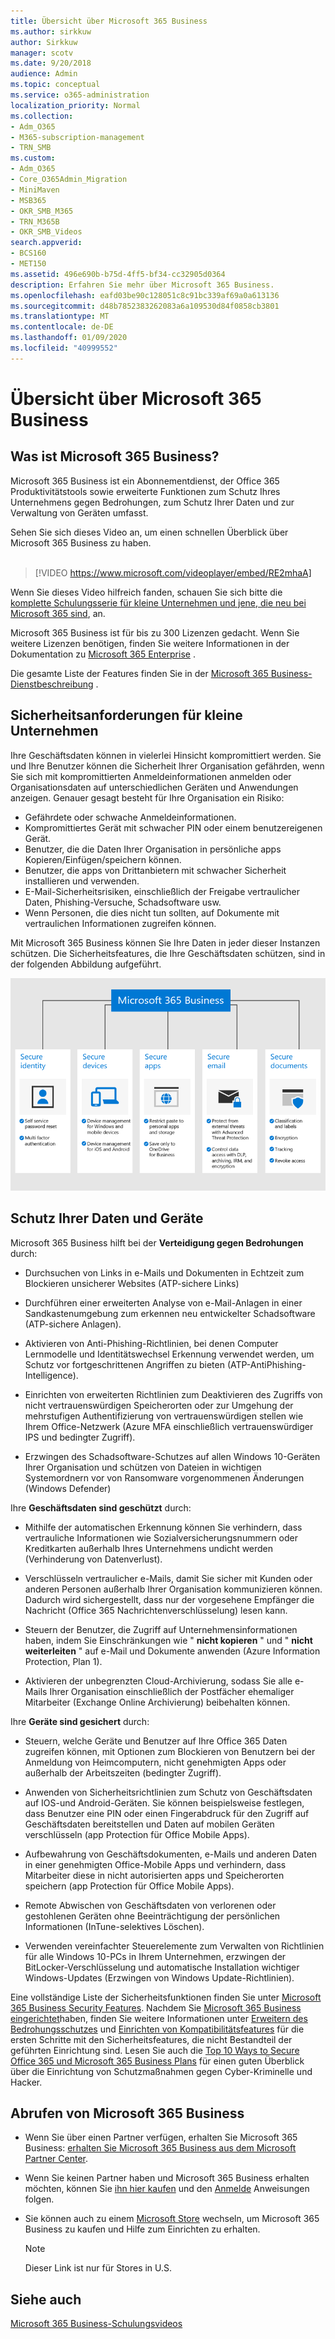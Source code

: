 ```yaml
---
title: Übersicht über Microsoft 365 Business
ms.author: sirkkuw
author: Sirkkuw
manager: scotv
ms.date: 9/20/2018
audience: Admin
ms.topic: conceptual
ms.service: o365-administration
localization_priority: Normal
ms.collection:
- Adm_O365
- M365-subscription-management
- TRN_SMB
ms.custom:
- Adm_O365
- Core_O365Admin_Migration
- MiniMaven
- MSB365
- OKR_SMB_M365
- TRN_M365B
- OKR_SMB_Videos
search.appverid:
- BCS160
- MET150
ms.assetid: 496e690b-b75d-4ff5-bf34-cc32905d0364
description: Erfahren Sie mehr über Microsoft 365 Business.
ms.openlocfilehash: eafd03be90c128051c8c91bc339af69a0a613136
ms.sourcegitcommit: d48b7852383262083a6a109530d84f0858cb3801
ms.translationtype: MT
ms.contentlocale: de-DE
ms.lasthandoff: 01/09/2020
ms.locfileid: "40999552"
---
```

# <a name="overview-of-microsoft-365-business"></a>Übersicht über Microsoft 365 Business

## <a name="what-is-microsoft-365-business"></a>Was ist Microsoft 365 Business?

Microsoft 365 Business ist ein Abonnementdienst, der Office 365 Produktivitätstools sowie erweiterte Funktionen zum Schutz Ihres Unternehmens gegen Bedrohungen, zum Schutz Ihrer Daten und zur Verwaltung von Geräten umfasst.

Sehen Sie sich dieses Video an, um einen schnellen Überblick über Microsoft 365 Business zu haben.<br><br>

> [!VIDEO https://www.microsoft.com/videoplayer/embed/RE2mhaA] 
  
Wenn Sie dieses Video hilfreich fanden, schauen Sie sich bitte die [komplette Schulungsserie für kleine Unternehmen und jene, die neu bei Microsoft 365 sind](https://support.office.com/article/6ab4bbcd-79cf-4000-a0bd-d42ce4d12816), an. 

Microsoft 365 Business ist für bis zu 300 Lizenzen gedacht. Wenn Sie weitere Lizenzen benötigen, finden Sie weitere Informationen in der Dokumentation zu [Microsoft 365 Enterprise](https://go.microsoft.com/fwlink/p/?linkid=860986) .

Die gesamte Liste der Features finden Sie in der [Microsoft 365 Business-Dienstbeschreibung](https://docs.microsoft.com/office365/servicedescriptions/microsoft-365-service-descriptions/microsoft-365-business-service-description) .
  
## <a name="small-business-security-needs"></a>Sicherheitsanforderungen für kleine Unternehmen

Ihre Geschäftsdaten können in vielerlei Hinsicht kompromittiert werden. Sie und Ihre Benutzer können die Sicherheit Ihrer Organisation gefährden, wenn Sie sich mit kompromittierten Anmeldeinformationen anmelden oder Organisationsdaten auf unterschiedlichen Geräten und Anwendungen anzeigen. Genauer gesagt besteht für Ihre Organisation ein Risiko:

- Gefährdete oder schwache Anmeldeinformationen.
- Kompromittiertes Gerät mit schwacher PIN oder einem benutzereigenen Gerät.
- Benutzer, die die Daten Ihrer Organisation in persönliche apps Kopieren/Einfügen/speichern können.
- Benutzer, die apps von Drittanbietern mit schwacher Sicherheit installieren und verwenden.
- E-Mail-Sicherheitsrisiken, einschließlich der Freigabe vertraulicher Daten, Phishing-Versuche, Schadsoftware usw.
- Wenn Personen, die dies nicht tun sollten, auf Dokumente mit vertraulichen Informationen zugreifen können.

Mit Microsoft 365 Business können Sie Ihre Daten in jeder dieser Instanzen schützen. Die Sicherheitsfeatures, die Ihre Geschäftsdaten schützen, sind in der folgenden Abbildung aufgeführt.

![Eine Abbildung, die zeigt, wie M365B Ihr Unternehmen schützt.](media/m365businessvalueadd.png)

## <a name="how-your-data-and-devices-are-protected"></a>Schutz Ihrer Daten und Geräte

Microsoft 365 Business hilft bei der **Verteidigung gegen Bedrohungen** durch:

- Durchsuchen von Links in e-Mails und Dokumenten in Echtzeit zum Blockieren unsicherer Websites (ATP-sichere Links)

- Durchführen einer erweiterten Analyse von e-Mail-Anlagen in einer Sandkastenumgebung zum erkennen neu entwickelter Schadsoftware (ATP-sichere Anlagen). 

- Aktivieren von Anti-Phishing-Richtlinien, bei denen Computer Lernmodelle und Identitätswechsel Erkennung verwendet werden, um Schutz vor fortgeschrittenen Angriffen zu bieten (ATP-AntiPhishing-Intelligence). 

- Einrichten von erweiterten Richtlinien zum Deaktivieren des Zugriffs von nicht vertrauenswürdigen Speicherorten oder zur Umgehung der mehrstufigen Authentifizierung von vertrauenswürdigen stellen wie Ihrem Office-Netzwerk (Azure MFA einschließlich vertrauenswürdiger IPS und bedingter Zugriff). 

- Erzwingen des Schadsoftware-Schutzes auf allen Windows 10-Geräten Ihrer Organisation und schützen von Dateien in wichtigen Systemordnern vor von Ransomware vorgenommenen Änderungen (Windows Defender)

Ihre **Geschäftsdaten sind geschützt** durch:

- Mithilfe der automatischen Erkennung können Sie verhindern, dass vertrauliche Informationen wie Sozialversicherungsnummern oder Kreditkarten außerhalb Ihres Unternehmens undicht werden (Verhinderung von Datenverlust). 

- Verschlüsseln vertraulicher e-Mails, damit Sie sicher mit Kunden oder anderen Personen außerhalb Ihrer Organisation kommunizieren können. Dadurch wird sichergestellt, dass nur der vorgesehene Empfänger die Nachricht (Office 365 Nachrichtenverschlüsselung) lesen kann.

- Steuern der Benutzer, die Zugriff auf Unternehmensinformationen haben, indem Sie Einschränkungen wie " **nicht kopieren** " und " **nicht weiterleiten** " auf e-Mail und Dokumente anwenden (Azure Information Protection, Plan 1).

- Aktivieren der unbegrenzten Cloud-Archivierung, sodass Sie alle e-Mails Ihrer Organisation einschließlich der Postfächer ehemaliger Mitarbeiter (Exchange Online Archivierung) beibehalten können.

Ihre **Geräte sind gesichert** durch:

- Steuern, welche Geräte und Benutzer auf Ihre Office 365 Daten zugreifen können, mit Optionen zum Blockieren von Benutzern bei der Anmeldung von Heimcomputern, nicht genehmigten Apps oder außerhalb der Arbeitszeiten (bedingter Zugriff).

- Anwenden von Sicherheitsrichtlinien zum Schutz von Geschäftsdaten auf IOS-und Android-Geräten. Sie können beispielsweise festlegen, dass Benutzer eine PIN oder einen Fingerabdruck für den Zugriff auf Geschäftsdaten bereitstellen und Daten auf mobilen Geräten verschlüsseln (app Protection für Office Mobile Apps).

- Aufbewahrung von Geschäftsdokumenten, e-Mails und anderen Daten in einer genehmigten Office-Mobile Apps und verhindern, dass Mitarbeiter diese in nicht autorisierten apps und Speicherorten speichern (app Protection für Office Mobile Apps).

- Remote Abwischen von Geschäftsdaten von verlorenen oder gestohlenen Geräten ohne Beeinträchtigung der persönlichen Informationen (InTune-selektives Löschen).

- Verwenden vereinfachter Steuerelemente zum Verwalten von Richtlinien für alle Windows 10-PCs in Ihrem Unternehmen, erzwingen der BitLocker-Verschlüsselung und automatische Installation wichtiger Windows-Updates (Erzwingen von Windows Update-Richtlinien).

Eine vollständige Liste der Sicherheitsfunktionen finden Sie unter [Microsoft 365 Business Security Features](security-features.md). Nachdem Sie [Microsoft 365 Business eingerichtet](set-up.md)haben, finden Sie weitere Informationen unter [Erweitern des Bedrohungsschutzes](increase-threat-protection.md) und [Einrichten von Kompatibilitätsfeatures](set-up-compliance.md) für die ersten Schritte mit den Sicherheitsfeatures, die nicht Bestandteil der geführten Einrichtung sind. Lesen Sie auch die [Top 10 Ways to Secure Office 365 und Microsoft 365 Business Plans](https://docs.microsoft.com/office365/admin/security-and-compliance/secure-your-business-data) für einen guten Überblick über die Einrichtung von Schutzmaßnahmen gegen Cyber-Kriminelle und Hacker.

## <a name="get-microsoft-365-business"></a>Abrufen von Microsoft 365 Business

- Wenn Sie über einen Partner verfügen, erhalten Sie Microsoft 365 Business: [erhalten Sie Microsoft 365 Business aus dem Microsoft Partner Center](get-microsoft-365-business.md#get-microsoft-365-business-from-microsoft-partner-center).

- Wenn Sie keinen Partner haben und Microsoft 365 Business erhalten möchten, können Sie [ihn hier kaufen](https://www.microsoft.com/microsoft-365/business) und den [Anmelde](sign-up.md) Anweisungen folgen.

- Sie können auch zu einem [Microsoft Store](https://www.microsoft.com/en-us/store/locations/find-a-store?icid=gm_fy18_hol_bopis_feature3&CustomerIntent=Consumer) wechseln, um Microsoft 365 Business zu kaufen und Hilfe zum Einrichten zu erhalten.

    > [!NOTE]
    > Dieser Link ist nur für Stores in U.S.

## <a name="see-also"></a>Siehe auch

[Microsoft 365 Business-Schulungsvideos](https://support.office.com/article/6ab4bbcd-79cf-4000-a0bd-d42ce4d12816)
